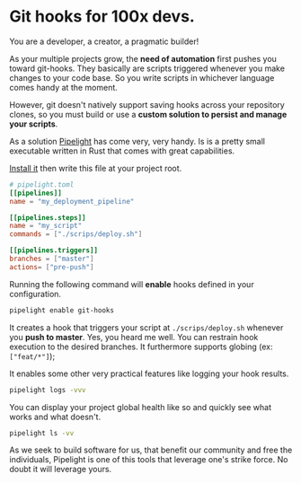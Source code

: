 # Git hooks for 100x devs.

You are a developer, a creator, a pragmatic builder!

As your multiple projects grow, the **need of automation** first pushes you toward git-hooks.
They basically are scripts triggered whenever you make changes to your code base.
So you write scripts in whichever language comes handy at the moment.

However, git doesn't natively support saving hooks across your repository clones,
so you must build or use a **custom solution to persist and manage your scripts**.

As a solution [Pipelight](https://github.com/pipelight/pipelight) has come very, very handy.
Is is a pretty small executable written in Rust that comes with great capabilities.

[Install it](https://pipelight.dev/introduction/install.html) then write this file at your project root.

```toml
# pipelight.toml
[[pipelines]]
name = "my_deployment_pipeline"

[[pipelines.steps]]
name = "my_script"
commands = ["./scrips/deploy.sh"]

[[pipelines.triggers]]
branches = ["master"]
actions= ["pre-push"]
```

Running the following command will **enable** hooks defined in your configuration.

```sh
pipelight enable git-hooks
```

It creates a hook that triggers your script at `./scrips/deploy.sh` whenever you **push to master**.
Yes, you heard me well.
You can restrain hook execution to the desired branches.
It furthermore supports globing (ex: `["feat/*"]`);

It enables some other very practical features like logging your hook results.

```sh
pipelight logs -vvv
```

You can display your project global health like so and quickly see what
works and what doesn't.

```sh
pipelight ls -vv
```

As we seek to build software for us, that benefit our community and free the individuals,
Pipelight is one of this tools that leverage one's strike force.
No doubt it will leverage yours.

